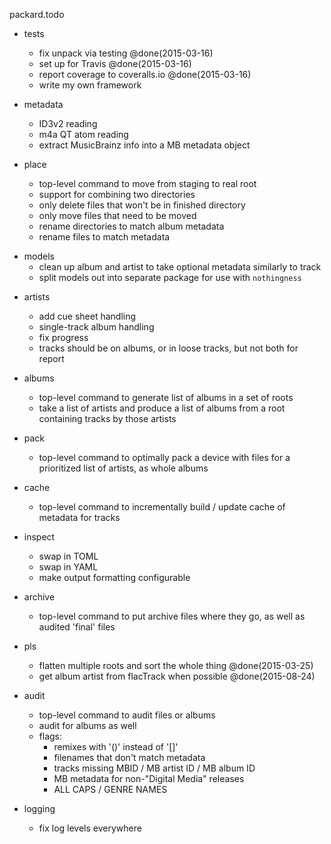 packard.todo

* tests
	- fix unpack via testing @done(2015-03-16)
	- set up for Travis @done(2015-03-16)
	- report coverage to coveralls.io @done(2015-03-16)
	- write my own framework

* metadata
	- ID3v2 reading
	- m4a QT atom reading
	- extract MusicBrainz info into a MB metadata object

* place
	- top-level command to move from staging to real root
	- support for combining two directories
	- only delete files that won't be in finished directory
	- only move files that need to be moved
	- rename directories to match album metadata
	- rename files to match metadata

- models
	- clean up album and artist to take optional metadata similarly to track
	- split models out into separate package for use with `nothingness`

* artists
	- add cue sheet handling
	- single-track album handling
	- fix progress
	- tracks should be on albums, or in loose tracks, but not both for report

* albums
	- top-level command to generate list of albums in a set of roots
	- take a list of artists and produce a list of albums from a root containing tracks by those artists

* pack
	- top-level command to optimally pack a device with files for a prioritized list of artists, as whole albums

* cache
	- top-level command to incrementally build / update cache of metadata for tracks

* inspect
	- swap in TOML
	- swap in YAML
	- make output formatting configurable

* archive
	- top-level command to put archive files where they go, as well as audited 'final' files

* pls
	- flatten multiple roots and sort the whole thing @done(2015-03-25)
	- get album artist from flacTrack when possible @done(2015-08-24)

* audit
	- top-level command to audit files or albums
	- audit for albums as well
	- flags:
		- remixes with '()' instead of '[]'
		- filenames that don't match metadata
		- tracks missing MBID / MB artist ID / MB album ID
		- MB metadata for non-"Digital Media" releases
		- ALL CAPS / GENRE NAMES

* logging
	- fix log levels everywhere